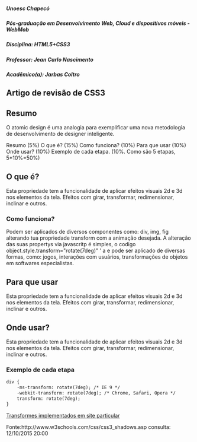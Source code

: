 <h5> Unoesc Chapecó </h5> 
<h5>   Pós-graduação em Desenvolvimento Web, Cloud e dispositivos móveis - WebMob </h5> 
<h5>  Disciplina: HTML5+CSS3 </h5> 
<h5>  Professor: Jean Carlo Nascimento </h5>  
<h5> Acadêmico(a): Jarbas Coltro</h5> 

<article>

<h2> Artigo de revisão de CSS3</h2> 

<h1>  Resumo </h1> 

O atomic design é uma analogia para exemplificar uma nova metodologia de desenvolvimento de designer inteligente. 

Resumo (5%)
O que é? (15%)
Como funciona? (10%)
Para que usar (10%)
Onde usar? (10%)
Exemplo de cada etapa. (10%. Como são 5 etapas, 5*10%=50%)

<h2>O que é? </h2>

Esta propriedade tem a funcionalidade de aplicar efeitos visuais 2d e 3d nos elementos da tela. Efeitos com girar, transformar, redimensionar, inclinar e outros.

<h3>Como funciona? </h3>

Podem ser aplicados de diversos componentes como: div, img, fig alterando tua propriedade transform com a animação desejada.
A alteração das suas propertys via javascritp é simples, o codigo object.style.transform="rotate(7deg)" ' a e pode ser aplicado de diversas formas, como: jogos, interações com usuários, transformações de objetos em softwares especialistas.

<h2>Para que usar </h2>

Esta propriedade tem a funcionalidade de aplicar efeitos visuais 2d e 3d nos elementos da tela. Efeitos com girar, transformar, redimensionar, inclinar e outros.

<h2>Onde usar?</h2>

Esta propriedade tem a funcionalidade de aplicar efeitos visuais 2d e 3d nos elementos da tela. Efeitos com girar, transformar, redimensionar, inclinar e outros.

<h3>Exemplo de cada etapa </h3>

```html
div {
    -ms-transform: rotate(7deg); /* IE 9 */
    -webkit-transform: rotate(7deg); /* Chrome, Safari, Opera */
    transform: rotate(7deg);
} 
```
<a href="http://jarbascoltro.weebly.com/css3.html" target="_blank" title="Transforms Implementados neste link.">Transformes implementados em  site particular </a>

<footer>
Fonte:http://www.w3schools.com/css/css3_shadows.asp consulta: <dateTime> 12/10/2015 20:00 </dateTime> <br/>
</footer>

</article>
